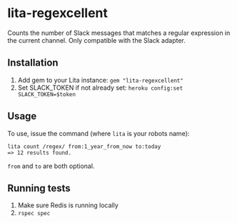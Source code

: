# lita-regexcellent

Counts the number of Slack messages that matches a regular expression in the current channel. Only compatible with the Slack adapter.

## Installation

1. Add gem to your Lita instance: `gem "lita-regexcellent"`
2. Set SLACK_TOKEN if not already set: `heroku config:set SLACK_TOKEN=$token`

## Usage

To use, issue the command (where `lita` is your robots name):

```
lita count /regex/ from:1_year_from_now to:today
=> 12 results found.
```

`from` and `to` are both optional.

## Running tests

1. Make sure Redis is running locally
2. `rspec spec`
